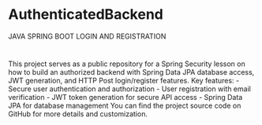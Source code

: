 # AuthenticatedBackend
JAVA SPRING BOOT LOGIN AND REGISTRATION

#
This project serves as a public repository for a Spring Security lesson on how to build an authorized backend with Spring Data JPA database access, 
JWT generation, and HTTP Post login/register features. Key features: - Secure user authentication and authorization - 
User registration with email verification - JWT token generation for secure API access - 
Spring Data JPA for database management You can find the project source code on GitHub for more details and customization.
